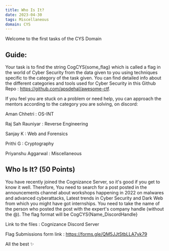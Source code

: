 ```yaml
---
title: Who Is It?
date: 2023-04-30
tags: Miscellaneous
domain: CYS
---
```


Welcome to the first tasks of the CYS Domain
## Guide:

Your task is to find the string CogCYS{some_flag} which is called a flag in the world of Cyber Security from the data given to you using techniques specific to the category of the task given. You can find detailed info about the different categories and tools used for Cyber Security in this Github Repo : https://github.com/apsdehal/awesome-ctf.

If you feel you are stuck on a problem or need help, you can approach the mentors according to the category you are solving, on discord:

Aman Chhetri : OS-INT

Raj Sah Rauniyar : Reverse Engineering

Sanjay K : Web and Forensics

Prithi G : Cryptography

Priyanshu Aggarwal : Miscellaneous

## Who Is It? (50 Points)

You have recently joined the Cognizance Server, so it's good if you get to know it well.
Therefore, You need to search for a post posted in the announcements channel about workshops happening in 2022 on malwares and advanced cyberattacks, Latest trends in Cyber Security and Dark Web from which you might have got internships. 
You need to take the name of the person who posted the post with the expert's company handle (without the @). The flag format will be CogCYS{Name_DiscordHandle}

Link to the files : Cognizance Discord Server

Flag Submissions form link : https://forms.gle/QM5JJtStbLLA7yk79

All the best ✨
